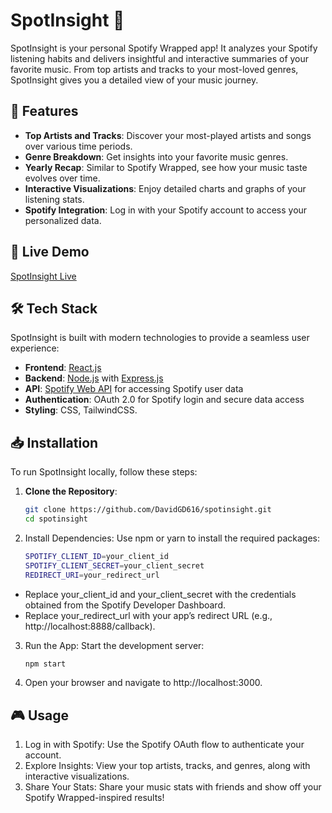 # SpotInsight 🎵

SpotInsight is your personal Spotify Wrapped app! It analyzes your Spotify listening habits and delivers insightful and interactive summaries of your favorite music. From top artists and tracks to your most-loved genres, SpotInsight gives you a detailed view of your music journey.

## 🌟 Features

- **Top Artists and Tracks**: Discover your most-played artists and songs over various time periods.
- **Genre Breakdown**: Get insights into your favorite music genres.
- **Yearly Recap**: Similar to Spotify Wrapped, see how your music taste evolves over time.
- **Interactive Visualizations**: Enjoy detailed charts and graphs of your listening stats.
- **Spotify Integration**: Log in with your Spotify account to access your personalized data.

## 🔗 Live Demo

[SpotInsight Live](https://spotinsight-inky.vercel.app)

## 🛠️ Tech Stack

SpotInsight is built with modern technologies to provide a seamless user experience:

- **Frontend**: [React.js](https://reactjs.org/)
- **Backend**: [Node.js](https://nodejs.org/) with [Express.js](https://expressjs.com/)
- **API**: [Spotify Web API](https://developer.spotify.com/documentation/web-api/) for accessing Spotify user data
- **Authentication**: OAuth 2.0 for Spotify login and secure data access
- **Styling**: CSS, TailwindCSS.

## 📥 Installation

To run SpotInsight locally, follow these steps:

1. **Clone the Repository**:
   ```bash
   git clone https://github.com/DavidGD616/spotinsight.git
   cd spotinsight

2. Install Dependencies: Use npm or yarn to install the required packages:
   ```bash
   SPOTIFY_CLIENT_ID=your_client_id
   SPOTIFY_CLIENT_SECRET=your_client_secret
   REDIRECT_URI=your_redirect_url

- Replace your_client_id and your_client_secret with the credentials obtained from the Spotify Developer Dashboard.
- Replace your_redirect_url with your app’s redirect URL (e.g., http://localhost:8888/callback).

3. Run the App: Start the development server:

   ```bash
   npm start
4. Open your browser and navigate to http://localhost:3000.

## 🎮 Usage
1. Log in with Spotify: Use the Spotify OAuth flow to authenticate your account.
2. Explore Insights: View your top artists, tracks, and genres, along with interactive visualizations.
3. Share Your Stats: Share your music stats with friends and show off your Spotify Wrapped-inspired results!
   
